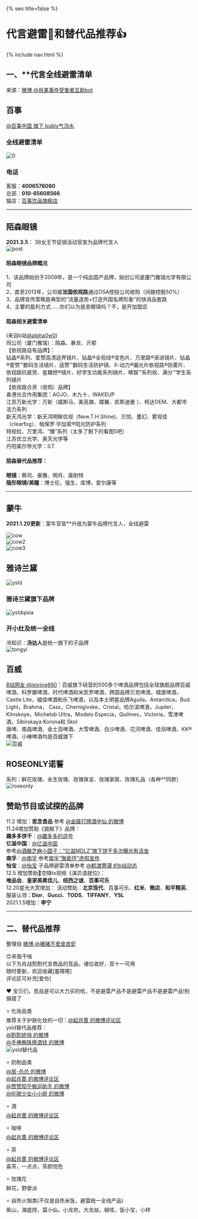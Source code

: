 {% seo title=false %}
# 代言避雷👋和替代品推荐👍   
{% include nav.html %}  

## 一、**代言全线避雷清单   

来源：[微博 @肖某事件受害者互助bot](https://m.weibo.cn/status/4559615717021182)      

## 百事   
[@百事中国 旗下 bubly气泡水]()                          
### 全线避雷清单     
![0](http://i1.fuimg.com/731395/520981f14e11ed76.jpg)        
### 电话   
客服：**4006578080**            
总部：**010-65608566**        
猫店：[百事饮品旗舰店]()     

***     

 
## 陌森眼镜    
**2021.3.5**： 38女王节促销活动官宣为品牌代言人     
![post](http://i1.fuimg.com/731395/649009274ee1d182.jpg)        

#### 陌森眼镜品牌概况    
1、该品牌始创于2009年，是一个纯血国产品牌，始创公司是厦门雅瑞光学有限公司     
2、直至2013年，公司被**法国依视路**通过OSA控投公司收购（间接控股50%）    
3、品牌宣传策略是典型的“流量造势+打造外国名牌形象”的快消品套路   
4、主要的盈利方式……你们以为是卖眼镜吗？不，是开加盟店       

#### 陌森相关避雷清单   
(来自b站[@alpha0w0]())     
同公司（厦门雅瑞）：陌森、暴龙、亓那        
【依视路自有品牌】：        
钻晶®系列、爱赞高清适界镜片、钻晶®全视线®变色片、万里路®渐进镜片、钻晶®爱赞™数码生活镜片、适赞™数码生活防护镜、X-动力®偏光片依视路®防雾片、依视路抗疲劳、星趣控®镜片、好学生功能系列镜片、睛智™系列视、满分™学生系列镜片      
【依视路合资（收购）品牌】   
香港光合作用集团：AOJO、木九十、WAKEUP    
江苏万新光学：万新（威斯马、美高旗、蝶翼、凯斯迪曼 ）、柯达OEM、大都市活力系列       
新天鸿光学：新天鸿明眸优视（New.T.H.Shine)、贝悦、墨幻、雾视佳（clearfog）、帕保罗·毕加索®阳光防护系列      
特视拉、万里鸿、“臻”系列（太多了剩下的看图5吧）         
江苏优立光学、奥天光学等         
丹阳奥尔帝光学：ILT      

#### 陌森替代品推荐：    
**眼镜**：蔡司、豪雅、明月、康耐特      
**隐形眼镜/美瞳**：博士伦，强生，库博，爱尔康等     

***     

## 蒙牛      
**2021.1.20更新**：蒙牛官宣\*\*升级为蒙牛品牌代言人，全线避雷      

![cow](http://i2.tiimg.com/731395/a02fd185d2d95c78.jpg)    
![cow2](http://i2.tiimg.com/731395/494935d3f3a31fe2.jpg)      
![cow3](http://i2.tiimg.com/731395/53e695257ec07900.jpg)        
## 雅诗兰黛   

![ysld](http://i2.tiimg.com/731395/a7bfcd1b5f1dae75.jpg)            

### 雅诗兰黛旗下品牌      
![ysldqixia](http://i2.tiimg.com/731395/0ebcfdded04f9e4e.jpg)     
    
### 开小灶及统一全线      
冷知识：**汤达人**是统一旗下的子品牌     
![tongyi](http://i1.fuimg.com/731395/37067a5275f90dcd.png)         
## 百威    
[B站网友 @leiying890](#)：百威旗下经营的500多个啤酒品牌包括全球旗舰品牌百威啤酒、科罗娜啤酒、时代啤酒和米凯罗啤酒，跨国品牌贝克啤酒，城堡啤酒，Castle Lite，福佳啤酒和乐飞啤酒，以及本土明星品牌Aguila，Antarctica，Bud Light，Brahma， Cass，Chernigivske，Cristal，哈尔滨啤酒，Jupiler，Klinskoye，Michelob Ultra，Modelo Especia，Quilmes，Victoria，雪津啤酒，Sibirskaya Korona和 Skol             
唐啤、南昌啤酒、金士百啤酒、大雪啤酒、白沙啤酒、花河啤酒、佳凤啤酒、KK®啤酒、小棒啤酒均是百威旗下       
![百威](http://i2.tiimg.com/731395/060a8ee8f4d03250.png)       

## ROSEONLY诺誓    
系列：鲜花玫瑰、永生玫瑰、玫瑰珠宝、玫瑰家居、玫瑰礼品（各种\*\*同款）      
![roseonly](http://i2.tiimg.com/731395/435fbfd63dab6ee2.png)       

## 赞助节目或试探的品牌    

11.2 增加：**思念食品**  参考 [@金碟打牌酒中仙 的微博](https://m.weibo.cn/status/4566932932791812)     
11.24增加赞助《狼殿下》品牌：      
**趣多多饼干**：[@趣多多的逗号](https://weibo.com/u/3273854232)    
**亿滋中国**：[@亿滋中国](https://weibo.com/mdlzchina)     
参考[@酒酿芝麻小圆子：”亿滋MDLZ”旗下饼干多次曝光有活虫](https://m.weibo.cn/status/4575141914478514?)    
**南孚**：[@南孚](https://weibo.com/nanfuyouliliang) 参考[南孚“聚能环”虚假宣传](https://m.weibo.cn/status/4575630518391930?)    
**怡宝**：[@怡宝](https://weibo.com/u/3284695437) 子品牌避雷清单参考 [@鹤渡寒谭 的b站动态](https://t.bilibili.com/461531589287633191)      
12.5 增加赞助🥔空降tx视频《演员请就位》：    
**唯品会**、**皇家美素佳儿**、**纽西之谜**、**百事可乐**    
12.20星光大赏增加：
活动赞助：**北京现代**、百事可乐、**红米**、**微店**、**和平精英**、         
服装认领：**Dior**、**Gucci**、**TODS**、**TIFFANY**、**YSL**             
2021.1.5增加：**李宁**       

***  

## 二、替代品推荐    

整理自 [微博 @猪猪不爱皮皮虾](https://m.weibo.cn/7415302407/4559722441869410)          

😊夹我干啥     
以下为肖战割割代言商品的竞品，诸位收好，双十一可用     
随时更新，欢迎收藏[羞嗒嗒]   
评论区可补充[爱你]  

❤️ 宝贝们，竞品是可以大力买的哈，不是避雷产品不是避雷产品不是避雷产品!别搞错了    

⭐ 化妆品类       
推荐关于护肤化妆的一切：[@起肖蔷 的微博评论区](http://t.cn/A62UosGX)       
ysld替代品推荐：      
[@割割娇俏 的微博](http://t.cn/A64XBz5V)      
[@手捧槲珠换酒钱 的微博](http://t.cn/A6bLu605)   
![ysld替代品](http://i2.tiimg.com/731395/869973e3b552f571.jpg)     

⭐ 奶制品类      
[@居-怂怂 的微博](http://t.cn/A6U44Z54)   
[@起肖蔷 的微博评论区](http://t.cn/A6UbIeZK)   
[@赞赞知乎搬运助手 的微博](http://t.cn/A6b9yJUO)     
[@吃喝少女小小妍 的微博](https://m.weibo.cn/status/4571295079729067)     

⭐ 酒         
[@起肖蔷 的微博评论区](http://t.cn/A644u2WF)      

⭐ 咖啡       
[@起肖蔷 的微博评论区](http://t.cn/A644uUf1)      

⭐ 茶      
[@起肖蔷 的微博评论区](http://t.cn/A644gtQ0)      
喜茶，一点点，茶颜悦色     

⭐ 玫瑰花    
鲜花，野兽派     

⭐ 自热火锅类(不仅是自热米饭，避雷统一全线产品)     
紫山，海底捞，莫小仙，小龙坎，大龙燚，椒吱，饭小宝，小样      
